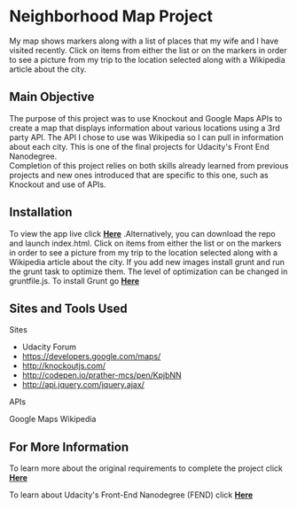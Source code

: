 



# Neighborhood Map Project

My map shows markers along with a list of places that my wife and I have visited recently.  Click on items from
either the list or on the markers in order to see a picture from my trip to the location selected along with a
Wikipedia article about the city.

## Main Objective

The purpose of this project was to use Knockout and Google Maps APIs to create a map that displays information
about various locations using a 3rd party API.  The API I chose to use was Wikipedia so I can pull in information
about each city.  This is one of the final projects for Udacity's Front End Nanodegree.  
Completion of this project relies on both skills already learned from previous projects and new ones introduced that are specific
to this one, such as Knockout and use of APIs.

## Installation

To view the app live click **<a href="https://joeyl10.github.io/Neighborhood-Map/">Here</a>**
.Alternatively, you can download the repo and launch index.html.  Click on items from either the list or on the markers in order to see a picture from my trip to the location selected along with a Wikipedia article about the city.  If you add new images install grunt and run the
grunt task to optimize them. The level of optimization can be changed in gruntfile.js. To install Grunt go **<a href="http://gruntjs.com/installing-grunt">Here</a>**


## Sites and Tools Used

Sites

* Udacity Forum
* https://developers.google.com/maps/
* http://knockoutjs.com/
* http://codepen.io/prather-mcs/pen/KpjbNN
* http://api.jquery.com/jquery.ajax/

APIs

Google Maps
Wikipedia



## For More Information

To learn more about the original requirements to complete the project click **<a href="https://review.udacity.com/#!/rubrics/17/view">Here</a>**

To learn about Udacity's Front-End Nanodegree (FEND) click **<a href="https://www.udacity.com/course/front-end-web-developer-nanodegree--nd001">Here</a>**
